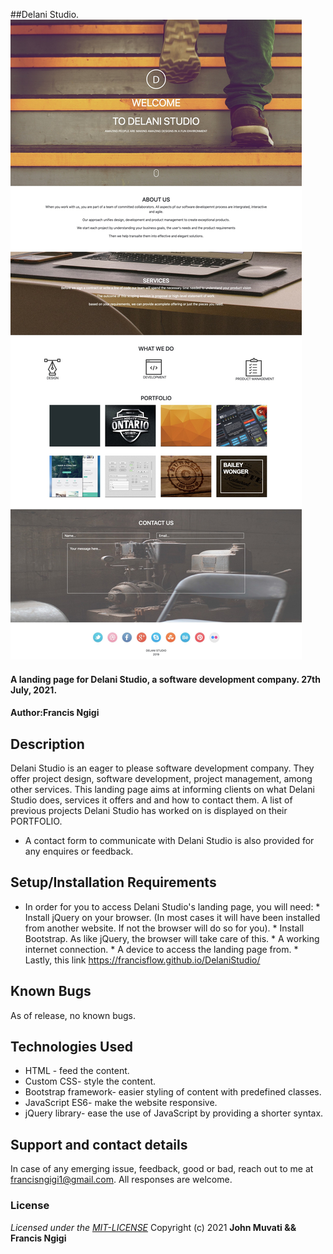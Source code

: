 ##Delani Studio.
![DelaniStudio](assets/%20Delani%20Studio.jpg)
#### A landing page for Delani Studio, a software development company. 27th July, 2021.
#### Author:**Francis Ngigi**
## Description
Delani Studio is an eager to please software development company. They offer project design, software development, project management, among other services. This landing page aims at informing clients on what Delani Studio does, services it offers and and how to contact them. A list of previous projects Delani Studio has worked on is displayed on their PORTFOLIO.
* A contact form to communicate with Delani Studio is also provided for any enquires or feedback.
## Setup/Installation Requirements
* In order for you to access Delani Studio's landing page, you will need:
                     * Install jQuery on your browser. (In most cases it will have been installed from another website. If not the browser will do so for you).
                     * Install Bootstrap. As like jQuery, the browser will take care of this.
                     * A working internet connection.
                     * A device to access the landing page from.
                     * Lastly, this link https://francisflow.github.io/DelaniStudio/

## Known Bugs
As of release, no known bugs.
## Technologies Used
* HTML - feed the content.
* Custom CSS- style the content.
* Bootstrap framework- easier styling of content with predefined classes.
* JavaScript ES6- make the website responsive.
* jQuery library- ease the use of JavaScript by providing a shorter syntax.
## Support and contact details
In case of any emerging issue, feedback, good or bad, reach out to me at francisngigi1@gmail.com. All responses are welcome.
### License
*Licensed under the [MIT-LICENSE](LICENSE)*
Copyright (c) 2021 **John Muvati && Francis Ngigi**
